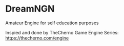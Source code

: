 # DreamNGN
Amateur Engine for self education purposes

Inspied and done by TheCherno Game Engine Series: https://thecherno.com/engine